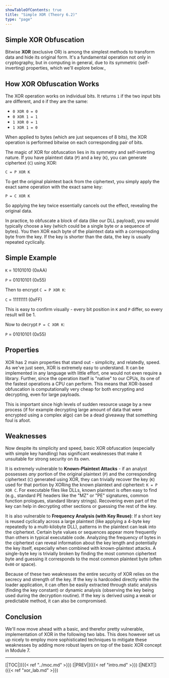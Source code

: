 ```yaml
---
showTableOfContents: true
title: "Simple XOR (Theory 6.2)"
type: "page"
---
```

## Simple XOR Obfuscation
Bitwise **XOR** (exclusive OR) is among the simplest methods to transform data and hide its original form. It's a fundamental operation not only in cryptography, but in computing in general, due to its symmetric (self-inverting) properties, which we'll explore below.,


## How XOR Obfuscation Works

The XOR operation works on individual bits. It returns `1` if the two input bits are different, and `0` if they are the same:

- `0 XOR 0 = 0`
- `0 XOR 1 = 1`
- `1 XOR 0 = 1`
- `1 XOR 1 = 0`

When applied to bytes (which are just sequences of 8 bits), the XOR operation is performed bitwise on each corresponding pair of bits.

The magic of XOR for obfuscation lies in its symmetry and self-inverting nature. If you have plaintext data (`P`) and a key (`K`), you can generate ciphertext (`C`) using XOR:

`C = P XOR K`

To get the original plaintext back from the ciphertext, you simply apply the exact same operation with the exact same key:

`P = C XOR K`

So applying the key twice essentially cancels out the effect, revealing the original data.

In practice, to obfuscate a block of data (like our DLL payload), you would typically choose a key (which could be a single byte or a sequence of bytes). You then XOR each byte of the plaintext data with a corresponding byte from the key. If the key is shorter than the data, the key is usually repeated cyclically.


## Simple Example

`K` = 10101010 (0xAA)

`P` = 01010101 (0x55)

Then to encrypt `C = P XOR K`:

`C` = 11111111 (0xFF)

This is easy to confirm visually - every bit position in `K` and `P` differ, so every result will be 1.

Now to decrypt `P = C XOR K`:

`P` = 01010101 (0x55)


## Properties

XOR has 2 main properties that stand out - simplicity, and relatedly, speed. As we've just seen, XOR is extremely easy to understand. It can be implemented in any language with little effort, one would not even require a library. Further, since the operation itself is "native" to our CPUs, its one of the fastest operations a CPU can perform. This means that  XOR-based obfuscation is computationally very cheap for both encrypting and decrypting, even for large payloads.

This is important since high levels of sudden resource usage by a new process (if for example decrypting large amount of data that were encrypted using a complex algo) can be a dead giveaway that something foul is afoot.


## Weaknesses

Now despite its simplicity and speed, basic XOR obfuscation (especially with simple key handling) has significant weaknesses that make it unsuitable for strong security on its own.


It is extremely vulnerable to **Known-Plaintext Attacks** - if an analyst possesses _any_ portion of the original plaintext (`P`) and the corresponding ciphertext (`C`) generated using XOR, they can trivially recover the key (`K`) used for that portion by XORing the known plaintext and ciphertext: `K = P XOR C`. For executable files like DLLs, known plaintext is often easy to find (e.g., standard PE headers like the "MZ" or "PE" signatures, common function prologues, standard library strings). Recovering even part of the key can help in decrypting other sections or guessing the rest of the key.

It is also vulnerable to **Frequency Analysis (with Key Reuse)**: If a short key is reused cyclically across a large plaintext (like applying a 4-byte key repeatedly to a multi-kilobyte DLL), patterns in the plaintext can leak into the ciphertext. Certain byte values or sequences appear more frequently than others in typical executable code. Analyzing the frequency of bytes in the ciphertext can reveal information about the key length and potentially the key itself, especially when combined with known-plaintext attacks. A single-byte key is trivially broken by finding the most common ciphertext byte and guessing it corresponds to the most common plaintext byte (often `0x00` or space).

Because of these two weaknesses the entire security of XOR relies on the secrecy and strength of the key. If the key is hardcoded directly within the loader application, it can often be easily extracted through static analysis (finding the key constant) or dynamic analysis (observing the key being used during the decryption routine). If the key is derived using a weak or predictable method, it can also be compromised.


## Conclusion
We'll now move ahead with a basic, and therefor pretty vulnerable, implementation of XOR in the following two labs. This does however set us up nicely to employ more sophisticated techniques to mitigate these weaknesses by adding more robust layers on top of the basic XOR concept in Module 7.






---
[|TOC|]({{< ref "../moc.md" >}})
[|PREV|]({{< ref "intro.md" >}})
[|NEXT|]({{< ref "xor_lab.md" >}})